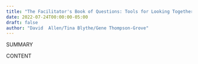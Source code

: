 ```yaml
---
title: "The Facilitator's Book of Questions: Tools for Looking Together at Student and Teacher Work"
date: 2022-07-24T00:00:00-05:00
draft: false
author: "David  Allen/Tina Blythe/Gene Thompson-Grove"
---
```


SUMMARY

<!--more-->

CONTENT